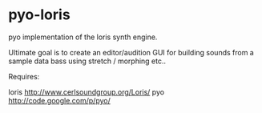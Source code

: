 pyo-loris
=========

pyo implementation of the loris synth engine.

Ultimate goal is to create an editor/audition GUI for building sounds from a sample data bass using
stretch / morphing etc..

 Requires:

   loris  http://www.cerlsoundgroup.org/Loris/
   pyo    http://code.google.com/p/pyo/